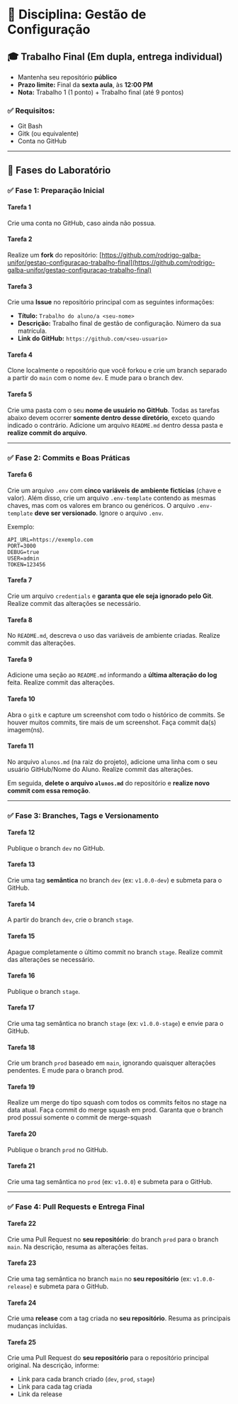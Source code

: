 # 📂 Disciplina: Gestão de Configuração

## 🎓 Trabalho Final (Em dupla, entrega individual)

* Mantenha seu repositório **público**
* **Prazo limite:** Final da **sexta aula**, às **12:00 PM**
* **Nota:** Trabalho 1 (1 ponto) + Trabalho final (até 9 pontos)

### ✅ Requisitos:

* Git Bash
* Gitk (ou equivalente)
* Conta no GitHub

---

## 📆 Fases do Laboratório

### ✅ **Fase 1: Preparação Inicial**

#### Tarefa 1

Crie uma conta no GitHub, caso ainda não possua.

#### Tarefa 2

Realize um **fork** do repositório:
[https://github.com/rodrigo-galba-unifor/gestao-configuracao-trabalho-final](https://github.com/rodrigo-galba-unifor/gestao-configuracao-trabalho-final)

#### Tarefa 3

Crie uma **Issue** no repositório principal com as seguintes informações:

* **Título:** `Trabalho do aluno/a <seu-nome>`
* **Descrição:** Trabalho final de gestão de configuração. Número da sua matrícula.
* **Link do GitHub:** `https://github.com/<seu-usuario>`

#### Tarefa 4

Clone localmente o repositório que você forkou e crie um branch separado a partir do `main` com o nome `dev`. E mude para o branch dev.

#### Tarefa 5

Crie uma pasta com o seu **nome de usuário no GitHub**. Todas as tarefas abaixo devem ocorrer **somente dentro desse diretório**, exceto quando indicado o contrário.
Adicione um arquivo `README.md` dentro dessa pasta e **realize commit do arquivo**.

---

### ✅ **Fase 2: Commits e Boas Práticas**

#### Tarefa 6

Crie um arquivo `.env` com **cinco variáveis de ambiente fictícias** (chave e valor). Além disso, crie um arquivo `.env-template` contendo as mesmas chaves, mas com os valores em branco ou genéricos. O arquivo `.env-template` **deve ser versionado**. Ignore o arquivo `.env`.

Exemplo:

```
API_URL=https://exemplo.com
PORT=3000
DEBUG=true
USER=admin
TOKEN=123456
```

#### Tarefa 7

Crie um arquivo `credentials` e **garanta que ele seja ignorado pelo Git**. Realize commit das alterações se necessário.

#### Tarefa 8

No `README.md`, descreva o uso das variáveis de ambiente criadas. Realize commit das alterações.

#### Tarefa 9

Adicione uma seção ao `README.md` informando a **última alteração do log** feita. Realize commit das alterações.

#### Tarefa 10

Abra o `gitk` e capture um screenshot com todo o histórico de commits. Se houver muitos commits, tire mais de um screenshot. Faça commit da(s) imagem(ns).

#### Tarefa 11

No arquivo `alunos.md` (na raiz do projeto), adicione uma linha com o seu usuário GitHub/Nome do Aluno. Realize commit das alterações.

Em seguida, **delete o arquivo `alunos.md`** do repositório e **realize novo commit com essa remoção**.

---

### ✅ **Fase 3: Branches, Tags e Versionamento**

#### Tarefa 12

Publique o branch `dev` no GitHub.

#### Tarefa 13

Crie uma tag **semântica** no branch `dev` (ex: `v1.0.0-dev`) e submeta para o GitHub.

#### Tarefa 14

A partir do branch `dev`, crie o branch `stage`.

#### Tarefa 15

Apague completamente o último commit no branch `stage`. Realize commit das alterações se necessário.

#### Tarefa 16

Publique o branch `stage`.

#### Tarefa 17

Crie uma tag semântica no branch `stage` (ex: `v1.0.0-stage`) e envie para o GitHub.

#### Tarefa 18

Crie um branch `prod` baseado em `main`, ignorando quaisquer alterações pendentes. E mude para o branch prod.

#### Tarefa 19

Realize um merge do tipo squash com todos os commits feitos no stage na data atual. Faça commit do merge squash em prod.
Garanta que o branch prod possui somente o commit de merge-squash

#### Tarefa 20

Publique o branch `prod` no GitHub.

#### Tarefa 21

Crie uma tag semântica no `prod` (ex: `v1.0.0`) e submeta para o GitHub.

---

### ✅ **Fase 4: Pull Requests e Entrega Final**

#### Tarefa 22

Crie uma Pull Request no **seu repositório**: do branch `prod` para o branch `main`. Na descrição, resuma as alterações feitas.

#### Tarefa 23

Crie uma tag semântica no branch `main` no **seu repositório** (ex: `v1.0.0-release`) e submeta para o GitHub.

#### Tarefa 24

Crie uma **release** com a tag criada no **seu repositório**. Resuma as principais mudanças incluídas.

#### Tarefa 25

Crie uma Pull Request do **seu repositório** para o repositório principal original. Na descrição, informe:

* Link para cada branch criado (`dev`, `prod`, `stage`)
* Link para cada tag criada
* Link da release
